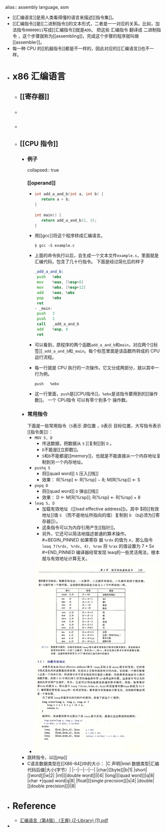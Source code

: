 alias:: assembly language, asm

- [[汇编语言]]是用人类看得懂的语言来描述[[指令集]]。
- [[汇编指令]]是[[二进制指令]]的文本形式，二者是一一对应的关系。比如，加法指令`00000011`写成[[汇编指令]]就是`ADD`。
  把这些 汇编指令 翻译成 二进制指令 ，这个步骤就称为[[assembling]]，完成这个步骤的程序就叫做[[assembler]]。
- 每一种 CPU 的[[机器指令]]都是不一样的，因此对应的[[汇编语言]]也不一样。
- # x86 汇编语言
	- ## [[寄存器]]
	- ##
	-
	- ## [[CPU 指令]]
		- ### 例子
		  collapsed:: true
		  ### [[operand]]
			- ``` c
			  int add_a_and_b(int a, int b) {
			     return a + b;
			  }
			  
			  int main() {
			     return add_a_and_b(2, 3);
			  }
			  ```
			- 用[[gcc]]将这个程序转成汇编语言。
			  
			  ``` shell
			  $ gcc -S example.c
			  ```
			- 上面的命令执行以后，会生成一个文本文件`example.s`，里面就是汇编代码，包含了几十行指令。
			  下面是经过简化后的样子
			  ``` asm
			  _add_a_and_b:
			   push   %ebx
			   mov    %eax, [%esp+8] 
			   mov    %ebx, [%esp+12]
			   add    %eax, %ebx 
			   pop    %ebx 
			   ret
			  - _main:
			   push   3
			   push   2
			   call   _add_a_and_b 
			   add    %esp, 8
			   ret
			  ```
			- 可以看到，原程序的两个函数`add_a_and_b`和`main`，对应两个[[标签]]`_add_a_and_b`和`_main`。每个标签里面是该函数所转成的 CPU 运行流程。
			- 每一行就是 CPU 执行的一次操作。它又分成两部分，就以其中一行为例。
			  ```
			  push   %ebx
			  ```
			- 这一行里面，`push`是[[CPU指令]]，`%ebx`是该指令要用到的[[操作数]]。
			  一个 CPU指令 可以有零个到多个 操作数。
		- ### 常用指令
		  下面是一些常用指令（`S`表示 源位置 ，`D`表示 目标位置，大写指令表示[[指令类]]）：
			- `MOV S, D`
				- 传送数据，把数据从 `S` [[复制]]到 `D` 。
				- `D`不能是[[立即数]]。
				- `S`和`D`不能都是[[memory]]，也就是不能直接从一个内存地址复制到另一个内存地址。
			- `pushq S`
				- 将[[quad word]] `S` 压入[[栈]]
				- 效果：
				  R[%rsp] ← R[%rsp] − 8;
				  M[R[%rsp]] ← S
			- `popq D`
				- 将[[quad word]] `D` 弹出[[栈]]
				- 效果：
				  D ← M[R[%rsp]]; 
				  R[%rsp] ← R[%rsp] + 8
			- `leaq S, D`
				- 加载有效地址（[[load effective address]])。其中 $将[[有效地址]]值 `S` （而不是地址所指向的值）复制到 `D` （`D`必须为[[寄存器]]）。
				- 这条指令可以为内存引用产生[[指针]]。
				- 另外，它还可以简洁地描述普通的算术操作。
				  #+BEGIN_PINNED
				  如果寄存
				  器 `%rdx` 的值为 $x$，那么指令 
				  `leaq 7(%rdx, %rdx, 4), %rax`
				  将 `%rax` 的值设置为 $7+5x$ 
				  #+END_PINNED
				  编译器经常发现 leaq的一些灵活用法，根本就与有效地址计算无关。
			- ![image.png](../assets/image_1700147984514_0.png)
		- 跳转指令，以[[jmp]]
		- C语言数据类型在[[X86-64]]中的大小：
		  |C 声明|Intel 数据类型|汇编代码后缀|大小(字节）|
		  |--|--|--|--|
		  |char|[[byte]]|b|1|
		  |short|[[word]]|w|2|
		  |int|[[double word]]|l|4|
		  |long|[[quad word]]|q|8|
		  |char *|quad word|q|8|
		  |float|[[single precision]]|s|4|
		  |double|[[double precision]]|l|8|
- # Reference
	- [汇编语言（第4版） (王爽) (Z-Library) (1).pdf](../assets/汇编语言（第4版）_(王爽)_(Z-Library)_(1)_1699540385047_0.pdf)
-